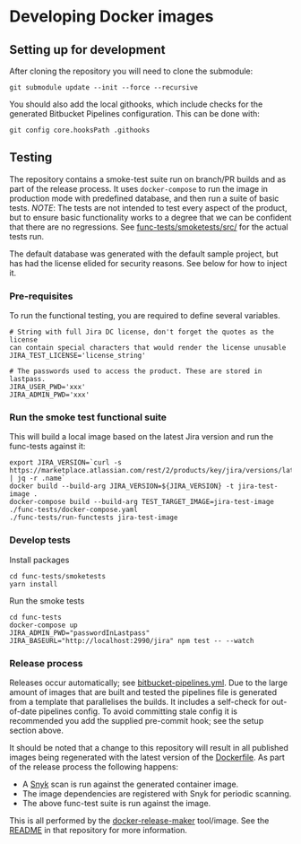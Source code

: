 # Developing Docker images

## Setting up for development

After cloning the repository you will need to clone the submodule:

```
git submodule update --init --force --recursive
```

You should also add the local githooks, which include checks for the generated
Bitbucket Pipelines configuration. This can be done with:

```
git config core.hooksPath .githooks
```

## Testing

The repository contains a smoke-test suite run on branch/PR builds and as part
of the release process. It uses `docker-compose` to run the image in production
mode with predefined database, and then run a suite of basic tests. *NOTE*: The
tests are not intended to test every aspect of the product, but to ensure basic
functionality works to a degree that we can be confident that there are no
regressions. See [func-tests/smoketests/src/](func-tests/smoketests/src/) for the actual tests run.

The default database was generated with the default sample project, but has had
the license elided for security reasons. See below for how to inject it.

### Pre-requisites

To run the functional testing, you are required to define several variables.

```
# String with full Jira DC license, don't forget the quotes as the license 
can contain special characters that would render the license unusable
JIRA_TEST_LICENSE='license_string' 

# The passwords used to access the product. These are stored in lastpass.
JIRA_USER_PWD='xxx'
JIRA_ADMIN_PWD='xxx'
```

### Run the smoke test functional suite

This will build a local image based on the latest Jira version and run the
func-tests against it:

```
export JIRA_VERSION=`curl -s https://marketplace.atlassian.com/rest/2/products/key/jira/versions/latest | jq -r .name`
docker build --build-arg JIRA_VERSION=${JIRA_VERSION} -t jira-test-image .
docker-compose build --build-arg TEST_TARGET_IMAGE=jira-test-image ./func-tests/docker-compose.yaml
./func-tests/run-functests jira-test-image
```

### Develop tests

Install packages

```
cd func-tests/smoketests
yarn install
```

Run the smoke tests

```
cd func-tests
docker-compose up
JIRA_ADMIN_PWD="passwordInLastpass" JIRA_BASEURL="http://localhost:2990/jira" npm test -- --watch
```

### Release process

Releases occur automatically; see [bitbucket-pipelines.yml](bitbucket-pipelines.yml).
Due to the large amount of images that are built and tested the pipelines file
is generated from a template that parallelises the builds.  It includes a
self-check for out-of-date pipelines config. To avoid committing stale config it
is recommended you add the supplied pre-commit hook; see the setup section above.

It should be noted that a change to this repository will result in all published
images being regenerated with the latest version of the
[Dockerfile](Dockerfile). As part of the release process the following happens:

* A [Snyk](https://snyk.io) scan is run against the generated container image.
* The image dependencies are registered with Snyk for periodic scanning.
* The above func-test suite is run against the image.

This is all performed by the
[docker-release-maker](https://bitbucket.org/atlassian-docker/docker-release-maker/)
tool/image. See the
[README](https://bitbucket.org/atlassian-docker/docker-release-maker/src/master/README.md)
in that repository for more information.

